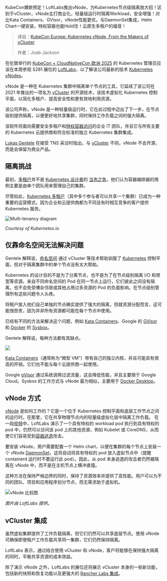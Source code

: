 
<!--
title: Kubernetes vNode，来自vCluster的创造者
cover: https://cdn.thenewstack.io/media/2025/04/a607bf27-vnode.png
summary: KubeCon爆款预定！LoftLabs推出vNode，为Kubernetes节点级隔离放大招！区别于vCluster，vNode主打商业化，轻量级运行时隔离Workload，安全增强！对比Kata Containers、GVisor，vNode性能更优，与DaemonSet集成，Helm Chart一键安装，特权容器也能Hold住！云原生多租户的福音！
-->

KubeCon爆款预定！LoftLabs推出vNode，为Kubernetes节点级隔离放大招！区别于vCluster，vNode主打商业化，轻量级运行时隔离Workload，安全增强！对比Kata Containers、GVisor，vNode性能更优，与DaemonSet集成，Helm Chart一键安装，特权容器也能Hold住！云原生多租户的福音！

> 译自：[KubeCon Europe: Kubernetes vNode, From the Makers of vCluster](https://thenewstack.io/kubecon-eu-2025-kubernetes-vnode-from-the-makers-of-vcluster/)
> 
> 作者：Joab Jackson

在伦敦举行的 [KubeCon + CloudNativeCon 欧洲 2025](https://thenewstack.io/kubecon-cloudnativecon-eu-2025/) 的 Kubernetes 管理员应该在本周参观 S281 展位的 [LoftLabs](https://www.loft.sh/company/about)，以了解该公司最新的技术 [Kubernetes vNodes](https://www.loft.sh/blog/vnode-kubernetes-node-isolation-multi-tenancy)。

vNode 是一种在 Kubernetes 集群中隔离单个节点的工具，它延续了该公司在 2021 年推出的一项名为 [vCluster](https://thenewstack.io/loft-labs-vcluster-provides-secure-multitenant-kubernetes-clusters/) 的开源技术，该技术虚拟化 Kubernetes 控制平面，以简化多租户、提高安全性和更有效地利用资源。

该公司声称，vNode 是一种轻量级运行时，它在此过程中迈出了下一步，在节点级别提供隔离，以便更好地共享集群，同时保持工作负载之间的强大隔离。

该软件将面向需要安全多租户和[特权容器访问](https://thenewstack.io/kubecon-eu-2025-edera-protect-offers-a-secure-container/)的企业 IT 团队，并且它与所有主要的 Kubernetes 云提供商和符合标准的独立 Kubernetes 集群集成。

[Lukas Gentele](https://www.linkedin.com/in/gentele/) 在接受 TNS 采访时指出，与 [vCluster](https://thenewstack.io/vcluster-to-the-rescue/) 不同，vNode 不会开源，而是会保留为商业产品。

## 隔离挑战

最初，[多租户](https://www.f5.com/glossary/multi-tenant-cloud-architecture)并不是 [Kubernetes 设计者](https://thenewstack.io/at-kubernetes-10th-anniversary-in-mountain-view-history-remembered/)的 [当务之急](https://www.ibm.com/think/topics/kubernetes-history)，他们认为容器编排器的用例主要是由单个团队用来管理自己的集群。

尽管如此，[Kubernetes 多租户](https://kubernetes.io/docs/concepts/security/multi-tenancy/)（其中多个参与者可以共享一个集群）已成为一种重要的运营模式，因为企业和云提供商都为不同且有时相互竞争的客户提供 Kubernetes 服务。

![Multi-tenancy diagram](https://cdn.thenewstack.io/media/2025/04/48f288c5-multi-tenancy.png)

*Courtesy of Kubernetes.io*

## 仅靠命名空间无法解决问题

Gentele 解释说，[命名空间](https://thenewstack.io/what-are-linux-namespaces-and-how-are-they-used/) 通过 vCluster 等技术帮助驯服了 [Kubernetes](https://thenewstack.io/kubernetes/) 控制平面，但对于隔离集群中的单个节点没有太大帮助。

Kubernetes 的设计目的不是为了分离节点，也不是为了在节点级别隔离 I/O 和带宽等资源。来自不同命名空间的 Pod 在同一节点上运行，它们彼此之间没有隔离，也不会免受嘈杂邻居或其他占用过多资源的 Pod 的负面影响。在节点级别管理所有这些问题令人头疼。

将租户放入他们自己单独的节点确实提供了强大的隔离，但就资源分配而言，这可能很昂贵，因为并非所有资源都可能在每个节点中使用。

已经有不同的方法来解决这个问题，例如 [Kata Containers](https://thenewstack.io/the-road-to-kata-containers-2-0/)、Google 的 [GVisor](https://thenewstack.io/google-launches-gvisor-an-open-source-sandboxed-container-runtime/) 和 [Docker](https://www.docker.com/?utm_content=inline+mention) 的 [Sysbox](https://github.com/nestybox/sysbox)。

Gentele 解释说，每种方法都有其缺点。

![](https://cdn.thenewstack.io/media/2025/04/9d76da0b-vnode-02.png)

[Kata Containers](https://katacontainers.io/)（通常称为“微型 VM”）带有自己的独立内核，并且可能具有很高的开销。它们也不能与每个云提供商一起使用。

Google [gVisor](https://gvisor.dev/) 通过系统调用过滤流量，这会降低性能，并且主要限于 Google Cloud。Sysbox 的工作方式与 vNode 最为相似，主要用于 [Docker Desktop](https://thenewstack.io/create-a-development-environment-in-docker-desktop/)。

## vNode 方式

[vNode](https://www.vnode.com/) 是如何工作的？它是一个位于 Kubernetes 控制平面和底层工作节点之间的运行时。在那里，它在共享物理节点内的轻量级虚拟化层中隔离工作负载。
在一段[视频](https://youtu.be/woqIVrnbGuE)中，LoftLabs 演示了一个具有特权的 workload pod 执行到具有特权的 pod 中，仍然可以访问该 pod 上的其他资源，例如 Kubelet 或 CoreDNS，从而使它们容易受到[容器逃逸](https://thenewstack.io/leaky-vessels-vulnerability-sinks-container-security/)攻击。

要安装 vNode，用户需要配置一个 Helm chart，以便在集群的每个节点上安装一个 vNode [DaemonSet](https://kubernetes.io/docs/concepts/workloads/controllers/daemonset/)，这将自动将具有特权的 pod 放入虚拟节点中（提醒 containerd 运行时不要运行此 pod）。因此，从 pod 本身逃逸的攻击者仍然被隔离在 vNode 中，而不是在主机节点上横冲直撞。

这种方法在保持严格边界的同时，保持了资源效率并提供了高性能。用户可以为不同的团队、项目和应用程序划分节点，而无需求助于虚拟机。

![vNode 比较图](https://cdn.thenewstack.io/media/2025/04/1de9e1a0-vnode-03.webp)

*图片由 LoftLabs 提供。*

## vCluster 集成

虽然虚拟集群提供了工作负载隔离，但它们仍然可以共享底层节点。使用 vNode 可确保即使租户工作负载共享同一集群，它们仍然保持隔离。

LoftLabs 表示，通过结合使用 vCluster 和 vNode，客户将能够在保持强大隔离的同时，平衡共享资源的成本效益。

除了演示 vNode 之外，LoftLabs 的展位还将展示 vCluster 本身的一些新功能，包括新的快照和恢复功能以及更强大的 [Rancher Labs 集成](https://thenewstack.io/suse-upgrades-its-rancher-kubernetes-management-family/)。